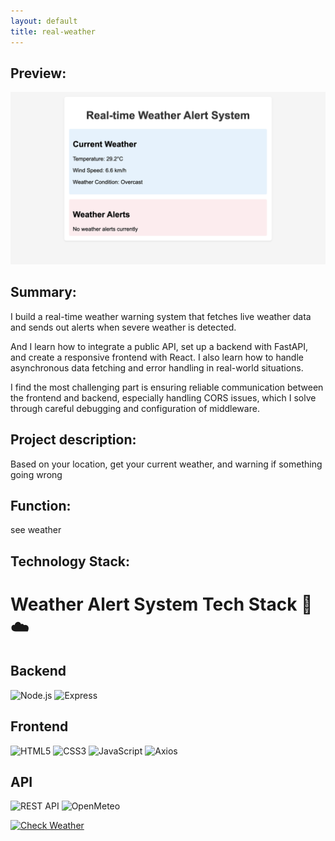 ```yaml
---
layout: default
title: real-weather
---
```

## Preview:
![weather](https://raw.githubusercontent.com/endElder/endElder.github.io/master/assets/img/weather.png)

## Summary:
I build a real-time weather warning system that fetches live weather data and sends out alerts when severe weather is detected.

And I learn how to integrate a public API, set up a backend with FastAPI, and create a responsive frontend with React. I also learn how to handle asynchronous data fetching and error handling in real-world situations.

I find the most challenging part is ensuring reliable communication between the frontend and backend, especially handling CORS issues, which I solve through careful debugging and configuration of middleware.

## Project description: 
Based on your location, get your current weather, and warning if something going wrong

## Function:
see weather

## Technology Stack:
# Weather Alert System Tech Stack 🚨☁️

## Backend
![Node.js](https://img.shields.io/badge/Node.js-339933?style=for-the-badge&logo=nodedotjs&logoColor=white)
![Express](https://img.shields.io/badge/Express-000000?style=for-the-badge&logo=express&logoColor=white)

## Frontend
![HTML5](https://img.shields.io/badge/HTML5-E34F26?style=for-the-badge&logo=html5&logoColor=white)
![CSS3](https://img.shields.io/badge/CSS3-1572B6?style=for-the-badge&logo=css3&logoColor=white)
![JavaScript](https://img.shields.io/badge/JavaScript-F7DF1E?style=for-the-badge&logo=javascript&logoColor=black)
![Axios](https://img.shields.io/badge/Axios-5A29E4?style=for-the-badge&logo=axios&logoColor=white)

## API
![REST API](https://img.shields.io/badge/REST_API-FF6C37?style=for-the-badge&logo=rest&logoColor=white)
![OpenMeteo](https://img.shields.io/badge/Open_Meteo-0099FF?style=for-the-badge&logo=openmeteo&logoColor=white)

[![Check Weather](https://img.shields.io/badge/Check_Weather-00AAFF?style=for-the-badge&logo=cloud&logoColor=white)](https://github.com/endElder/Real-time-Weather-Alert-System)
